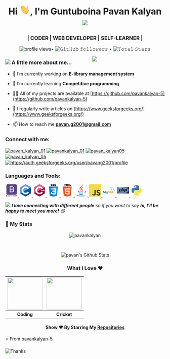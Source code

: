 <h1 align="center">Hi <img src = Hi.gif height = "32px">, I'm Guntuboina Pavan Kalyan <img src="https://media.giphy.com/media/12oufCB0MyZ1Go/giphy.gif" width="50"></h2> </h1> 
<h3 align="center">| CODER | WEB DEVELOPER | SELF-LEARNER |</h3>

<p align="center">
  <img src="https://komarev.com/ghpvc/?username=pavankalyan-5&label=Profile%20views&color=0e75b6&style=flat" alt="profile views"/>•  
  <img alt="𝙶𝚒𝚝𝙷𝚞𝚋 𝚏𝚘𝚕𝚕𝚘𝚠𝚎𝚛𝚜" src="https://img.shields.io/github/followers/pavankalyan-5?label=Followers&style=social"> •   
  <img src="https://img.shields.io/github/stars/pavankalyan-5?label=Stars" alt="𝚃𝚘𝚝𝚊𝚕 𝚂𝚝𝚊𝚛𝚜">
</p>

<img align='right' src="https://media.giphy.com/media/M9gbBd9nbDrOTu1Mqx/giphy.gif" width="230">

### <img src="https://media.giphy.com/media/VgCDAzcKvsR6OM0uWg/giphy.gif" width="50"> A little more about me...  


- 🔭 I’m currently working on **E-library management system**

- 🌱 I’m currently learning **Competitive programming**

- 👨‍💻 All of my projects are available at [https://github.com/pavankalyan-5](https://github.com/pavankalyan-5)

- 📝 I regularly write articles on [https://www.geeksforgeeks.org/](https://www.geeksforgeeks.org/)

- 📫 How to reach me **pavan.g2001@gmail.com**

<h3 align="left">Connect with me:</h3>
<p align="left">
<a href="https://instagram.com/pavan_kalyan_01" target="blank"><img align="center" src="https://raw.githubusercontent.com/rahuldkjain/github-profile-readme-generator/master/src/images/icons/Social/instagram.svg" alt="pavan_kalyan_01" height="30" width="40" /></a>
<a href="https://www.codechef.com/users/pavankalyan_01" target="blank"><img align="center" src="https://cdn.jsdelivr.net/npm/simple-icons@3.1.0/icons/codechef.svg" alt="pavankalyan_01" height="30" width="40" /></a>
<a href="https://www.hackerrank.com/pavan_kalyan05" target="blank"><img align="center" src="https://raw.githubusercontent.com/rahuldkjain/github-profile-readme-generator/master/src/images/icons/Social/hackerrank.svg" alt="pavan_kalyan05" height="30" width="40" /></a>
<a href="https://www.leetcode.com/pavan_kalyan_05" target="blank"><img align="center" src="https://raw.githubusercontent.com/rahuldkjain/github-profile-readme-generator/master/src/images/icons/Social/leet-code.svg" alt="pavan_kalyan_05" height="30" width="40" /></a>
<a href="https://auth.geeksforgeeks.org/user/https://auth.geeksforgeeks.org/user/pavang2001/profile" target="blank"><img align="center" src="https://raw.githubusercontent.com/rahuldkjain/github-profile-readme-generator/master/src/images/icons/Social/geeks-for-geeks.svg" alt="https://auth.geeksforgeeks.org/user/pavang2001/profile" height="30" width="40" /></a>
</p>

<h3 align="left">Languages and Tools:</h3>
<p align="left"> <a href="https://getbootstrap.com" target="_blank"> <img src="https://raw.githubusercontent.com/devicons/devicon/master/icons/bootstrap/bootstrap-plain-wordmark.svg" alt="bootstrap" width="40" height="40"/> </a> <a href="https://www.cprogramming.com/" target="_blank"> <img src="https://raw.githubusercontent.com/devicons/devicon/master/icons/c/c-original.svg" alt="c" width="40" height="40"/> </a> <a href="https://www.w3schools.com/cpp/" target="_blank"> <img src="https://raw.githubusercontent.com/devicons/devicon/master/icons/cplusplus/cplusplus-original.svg" alt="cplusplus" width="40" height="40"/> </a> <a href="https://www.w3schools.com/css/" target="_blank"> <img src="https://raw.githubusercontent.com/devicons/devicon/master/icons/css3/css3-original-wordmark.svg" alt="css3" width="40" height="40"/> </a> <a href="https://www.w3.org/html/" target="_blank"> <img src="https://raw.githubusercontent.com/devicons/devicon/master/icons/html5/html5-original-wordmark.svg" alt="html5" width="40" height="40"/> </a> <a href="https://www.java.com" target="_blank"> <img src="https://raw.githubusercontent.com/devicons/devicon/master/icons/java/java-original.svg" alt="java" width="40" height="40"/> </a> <a href="https://developer.mozilla.org/en-US/docs/Web/JavaScript" target="_blank"> <img src="https://raw.githubusercontent.com/devicons/devicon/master/icons/javascript/javascript-original.svg" alt="javascript" width="40" height="40"/> </a> <a href="https://www.mysql.com/" target="_blank"> <img src="https://raw.githubusercontent.com/devicons/devicon/master/icons/mysql/mysql-original-wordmark.svg" alt="mysql" width="40" height="40"/> </a> <a href="https://www.php.net" target="_blank"> <img src="https://raw.githubusercontent.com/devicons/devicon/master/icons/php/php-original.svg" alt="php" width="40" height="40"/> </a> <a href="https://www.python.org" target="_blank"> <img src="https://raw.githubusercontent.com/devicons/devicon/master/icons/python/python-original.svg" alt="python" width="40" height="40"/> </a> </p>

<img src="https://media.giphy.com/media/LnQjpWaON8nhr21vNW/giphy.gif" width="60"> <em><b>I love connecting with different people</b> so if you want to say <b>hi, I'll be happy to meet you more!</b> 😊</em>


<h3>🎁 My Stats</h3>

<p align="center">
  <img src="https://github-readme-stats.vercel.app/api/top-langs?username=pavankalyan-5&theme=radical&show_icons=true" alt="pavankalyan" /></p>
</p>

<br>

<p align="center"> 
  <img src="https://github-readme-stats.vercel.app/api?username=pavankalyan-5&theme=radical&show_icons=true" alt="pavan's Github Stats" />
</p>

<h3 align="center"> What i Love ❤️</h3>
<p>

| <img  align="center" src="https://github.com/pavankalyan-5/pavankalyan-5/blob/main/coding-freak.gif" width="110" height="100"> | <img align="center" src="https://lh3.googleusercontent.com/proxy/0ns3cyoYGDmwuiSoypr1ci4zCe67v3OPiaCPdKSheaXxsSLeGk5C9wUXl8t7zegPmkQ6mXU4nZtMPLwG8HTr68I0uOGSMpXP0FwWU7m8zJsR" width="110" height="100"> | 
| :---: | :---: |
| <b>Coding</b> | <b>Cricket</b> |
  
 </p>

<h4 align="center">Show ❤️ By Starring My <a href='https://github.com/pavankalyan-5?tab=repositories'> Repositories</a></h4>

⭐️ From [pavankalyan-5](https://github.com/pavankalyan-5)


<img align='center'  height="70" alt="Thanks" width="100%" src="https://github.com/pavankalyan-5/vigneshmanyala/blob/main/thnks.svg"/>
